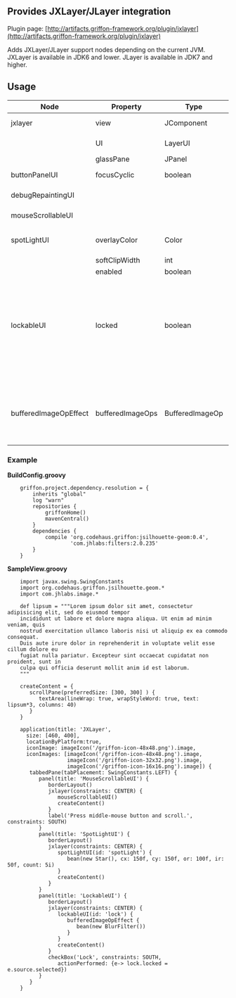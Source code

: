 
Provides JXLayer/JLayer integration
-----------------------------------

Plugin page: [http://artifacts.griffon-framework.org/plugin/jxlayer](http://artifacts.griffon-framework.org/plugin/jxlayer)


Adds JXLayer/JLayer support nodes depending on the current JVM. JXLayer is available in JDK6 and lower.
JLayer is available in JDK7 and higher.

Usage
-----

| Node                  | Property         | Type            | Default             | Required | Bindable | Notes                                                                              |
| --------------------- | ---------------- | --------------- | ------------------- | -------- | -------- | ---------------------------------------------------------------------------------- |
| jxlayer               | view             | JComponent      |                     | no       | yes      | or nest a target component                                                         |
|                       | UI               | LayerUI         |                     | no       | no       | or nest one of the UI nodes                                                        |
|                       | glassPane        | JPanel          |                     | no       | yes      |                                                                                    |
| buttonPanelUI         | focusCyclic      | boolean         | false               | no       | no       | Not available in JDK7+                                                             |
| debugRepaintingUI     |                  |                 |                     |          |          | Not available in JDK7+                                                             |
| mouseScrollableUI     |                  |                 |                     |          |          | Not available in JDK7+                                                             |
| spotLightUI           | overlayColor     | Color           | Color(0, 0, 0, 128) | no       | yes      | Not available in JDK7+                                                             |
|                       | softClipWidth    | int             | 0                   | no       | yes      |                                                                                    |
|                       | enabled          | boolean         | true                | no       | yes      |                                                                                    |
|                       |                  |                 |                     |          |          | you can nest any number of Shapes (use `bean()` node)                              |
| lockableUI            | locked           | boolean         | false               | no       | yes      | Not available in JDK7+                                                             |
|                       |                  |                 |                     |          |          | you can nest any number of LayerEffect (use `bean()` node)                         |
| bufferedImageOpEffect | bufferedImageOps | BufferedImageOp |                     | no       | yes      | or nest any number of `BufferedImageOp` (use `bean()` node) Not available in JDK7+ |


### Example

__BuildConfig.groovy__

        griffon.project.dependency.resolution = {
            inherits "global"
            log "warn"
            repositories {
                griffonHome()
                mavenCentral()
            }
            dependencies {
                compile 'org.codehaus.griffon:jsilhouette-geom:0.4',
                        'com.jhlabs:filters:2.0.235'
            }
        }

__SampleView.groovy__

        import javax.swing.SwingConstants
        import org.codehaus.griffon.jsilhouette.geom.*
        import com.jhlabs.image.*

        def lipsum = """Lorem ipsum dolor sit amet, consectetur adipisicing elit, sed do eiusmod tempor
        incididunt ut labore et dolore magna aliqua. Ut enim ad minim veniam, quis
        nostrud exercitation ullamco laboris nisi ut aliquip ex ea commodo consequat.
        Duis aute irure dolor in reprehenderit in voluptate velit esse cillum dolore eu
        fugiat nulla pariatur. Excepteur sint occaecat cupidatat non proident, sunt in
        culpa qui officia deserunt mollit anim id est laborum.
        """

        createContent = {
           scrollPane(preferredSize: [300, 300] ) {
              textArea(lineWrap: true, wrapStyleWord: true, text: lipsum*3, columns: 40)
           }
        }

        application(title: 'JXLayer',
          size: [460, 400],
          locationByPlatform:true,
          iconImage: imageIcon('/griffon-icon-48x48.png').image,
          iconImages: [imageIcon('/griffon-icon-48x48.png').image,
                       imageIcon('/griffon-icon-32x32.png').image,
                       imageIcon('/griffon-icon-16x16.png').image]) {
           tabbedPane(tabPlacement: SwingConstants.LEFT) {
              panel(title: 'MouseScrollableUI') {
                 borderLayout()
                 jxlayer(constraints: CENTER) {
                    mouseScrollableUI()
                    createContent()
                 }
                 label('Press middle-mouse button and scroll.', constraints: SOUTH)
              }
              panel(title: 'SpotLightUI') {
                 borderLayout()
                 jxlayer(constraints: CENTER) {
                    spotLightUI(id: 'spotLight') {
                       bean(new Star(), cx: 150f, cy: 150f, or: 100f, ir: 50f, count: 5i)
                    }
                    createContent()
                 }
              }
              panel(title: 'LockableUI') {
                 borderLayout()
                 jxlayer(constraints: CENTER) {
                    lockableUI(id: 'lock') {
                       bufferedImageOpEffect {
                          bean(new BlurFilter())
                       }
                    }
                    createContent()
                 }
                 checkBox('Lock', constraints: SOUTH,
                    actionPerformed: {e-> lock.locked = e.source.selected})
              }
           }
        }

[1]: http://code.google.com/p/jbusycomponent

